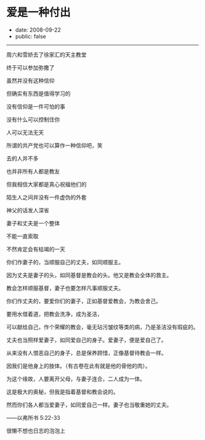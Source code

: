 # 爱是一种付出

- date: 2008-09-22
- public: false

--------------------------


周六和雪娇去了徐家汇的天主教堂

终于可以参加弥撒了

虽然并没有这种信仰

但确实有东西是值得学习的



没有信仰是一件可怕的事

没有什么可以控制住你

人可以无法无天

所谓的共产党也可以算作一种信仰吧，笑



去的人并不多

也并非所有人都是教友

但我相信大家都是真心祝福他们的

陌生人之间并没有一件虚伪的外套



神父的话发人深省

妻子和丈夫是一个整体

不能一直索取

不然肯定会有枯竭的一天





你们作妻子的，当顺服自己的丈夫，如同顺服主。

因为丈夫是妻子的头，如同基督是教会的头。他又是教会全体的救主。

教会怎样顺服基督，妻子也要怎样凡事顺服丈夫。

你们作丈夫的，要爱你们的妻子，正如基督爱教会，为教会舍己。

要用水借着道，把教会洗净，成为圣洁，

可以献给自己，作个荣耀的教会，毫无玷污皱纹等类的病，乃是圣洁没有瑕疵的。

丈夫也当照样爱妻子，如同爱自己的身子。爱妻子，便是爱自己了。

从来没有人恨恶自己的身子，总是保养顾惜，正像基督待教会一样。

因我们是他身上的肢体。（有古卷在此有就是他的骨他的肉）。

为这个缘故，人要离开父母，与妻子连合，二人成为一体。

这是极大的奥秘，但我是指着基督和教会说的。

然而你们各人都当爱妻子，如同爱自己一样。妻子也当敬重她的丈夫。

——以弗所书 5:22-33





很懒不想也日志的泡泡上
